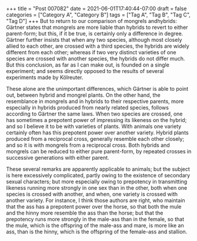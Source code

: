 +++
title = "Post 007082"
date = 2021-06-01T17:40:44-07:00
draft = false
categories = ["Category A", "Category B"]
tags = ["Tag A", "Tag B", "Tag C", "Tag D"]
+++
But to return to our comparison of mongrels andhybrids: Gärtner states that mongrels are more liable than hybrids to revert to either parent-form; but this, if it be true, is certainly only a difference in degree. Gärtner further insists that when any two species, although most closely allied to each other, are crossed with a third species, the hybrids are widely different from each other; whereas if two very distinct varieties of one species are crossed with another species, the hybrids do not differ much. But this conclusion, as far as I can make out, is founded on a single experiment; and seems directly opposed to the results of several experiments made by Kölreuter.

These alone are the unimportant differences, which Gärtner is able to point out, between hybrid and mongrel plants. On the other hand, the resemblance in mongrels and in hybrids to their respective parents, more especially in hybrids produced from nearly related species, follows according to Gärtner the same laws. When two species are crossed, one has sometimes a prepotent power of impressing its likeness on the hybrid; and so I believe it to be with varieties of plants. With animals one variety certainly often has this prepotent power over another variety. Hybrid plants produced from a reciprocal cross, generally resemble each other closely; and so it is with mongrels from a reciprocal cross. Both hybrids and mongrels can be reduced to either pure parent-form, by repeated crosses in successive generations with either parent.

These several remarks are apparently applicable to animals; but the subject is here excessively complicated, partly owing to the existence of secondary sexual characters; but more especially owing to prepotency in transmitting likeness running more strongly in one sex than in the other, both when one species is crossed with another, and when, one variety is crossed with another variety. For instance, I think those authors are right, who maintain that the ass has a prepotent power over the horse, so that both the mule and the hinny more resemble the ass than the horse; but that the prepotency runs more strongly in the male-ass than in the female, so that the mule, which is the offspring of the male-ass and mare, is more like an ass, than is the hinny, which is the offspring of the female-ass and stallion.
